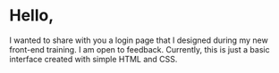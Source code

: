 # Hello,
I wanted to share with you a login page that I designed during my new front-end training. I am open to feedback. Currently, this is just a basic interface created with simple HTML and CSS.

